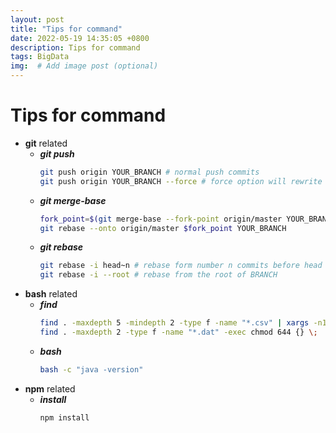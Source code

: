 ```yaml
---
layout: post
title: "Tips for command"
date: 2022-05-19 14:35:05 +0800
description: Tips for command
tags: BigData
img:  # Add image post (optional)
---
```


# Tips for command

- __git__ related
    - ___git push___
      ```bash
      git push origin YOUR_BRANCH # normal push commits
      git push origin YOUR_BRANCH --force # force option will rewrite commit history                                      
      ```
    - ___git merge-base___
      ```bash
      fork_point=$(git merge-base --fork-point origin/master YOUR_BRANCH)
      git rebase --onto origin/master $fork_point YOUR_BRANCH
      ```
    - ___git rebase___
      ```bash
      git rebase -i head~n # rebase form number n commits before head
      git rebase -i --root # rebase from the root of BRANCH
      ```
- __bash__ related
    - ___find___
      ```bash
      find . -maxdepth 5 -mindepth 2 -type f -name "*.csv" | xargs -n1 dirname | sort -u
      find . -maxdepth 2 -type f -name "*.dat" -exec chmod 644 {} \;
      ```
    - ___bash___
      ```bash
      bash -c "java -version"
      ```
- __npm__ related
    - ___install___
      ```bash
      npm install
      ```